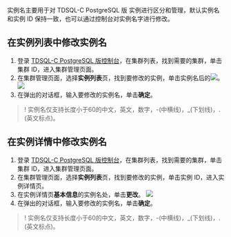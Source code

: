 
实例名主要用于对 TDSQL-C PostgreSQL 版 实例进行区分和管理，默认实例名和实例 ID 保持一致，也可以通过控制台对实例名字进行修改。

## 在实例列表中修改实例名
1. 登录 [TDSQL-C PostgreSQL 版控制台](https://console.cloud.tencent.com/cynosdb?dbType=POSTGRESQL)，在集群列表，找到需要的集群，单击集群 ID，进入集群管理页面。
2. 在集群管理页面，选择**实例列表**页，找到要修改的实例，单击实例名后的![](https://main.qcloudimg.com/raw/cf9bbcfaea10f0316bddd967cb6e8ffc.png)。
![](https://main.qcloudimg.com/raw/bfbf6214d17952e95cb1f64ab4299f1a.png)
3. 在弹出的对话框，输入要修改的实例名，单击**确定**。
>! 实例名仅支持长度小于60的中文，英文，数字，-(中横线)，\_(下划线)，.(英文标点)。
>

## 在实例详情中修改实例名
1. 登录 [TDSQL-C PostgreSQL 版控制台](https://console.cloud.tencent.com/cynosdb?dbType=POSTGRESQL)，在集群列表，找到需要的集群，单击集群 ID，进入集群管理页面。
2. 在集群管理页面，选择**实例列表**页，找到要修改的实例，单击实例 ID，进入实例详情页。
3. 在实例详情页**基本信息**的实例名处，单击**更改**。
![](https://main.qcloudimg.com/raw/deb509e96089a6384f2821b3c7415d16.png)
4. 在弹出的对话框，输入要修改的实例名，单击**确定**。
>! 实例名仅支持长度小于60的中文，英文，数字，-(中横线)，\_(下划线)，.(英文标点)。

